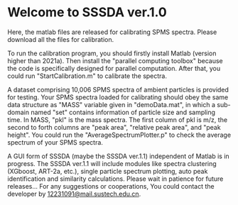 # Welcome to SSSDA ver.1.0
  Here, the matlab files are released for calibrating SPMS spectra. Please download all the files for calibration.
 
  To run the calibration program, you should firstly install Matlab (version higher than 2021a). Then install the "parallel computing toolbox" because the code is specifically designed for parallel computation. After that, you could run "StartCalibration.m" to calibrate the spectra.

   A dataset comprising 10,006 SPMS spectra of ambient particles is provided for testing. Your SPMS spectra loaded for calibrating should obey the same data structure as "MASS" variable given in "demoData.mat", in which a sub-domain named "set" contains information of particle size and sampling time. In MASS, "pkl" is the mass spectra. The first column of pkl is m/z, the second to forth columns are "peak area", "relative peak area", and "peak height". You could run the "AverageSpectrumPlotter.p" to check the average spectrum of your SPMS spectra.
 
  A GUI form of SSSDA (maybe the SSSDA ver.1.1) independent of Matlab is in progress. The SSSDA ver.1.1 will include modules like spectra clustering (XGboost, ART-2a, etc.), single particle spectrum plotting, auto peak identification and similarity calculations. Please wait in patience for future releases...
  For any suggestions or cooperations, You could contact the developer by 12231091@mail.sustech.edu.cn.
